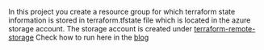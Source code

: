 In this project you create a resource group for which terraform state information is stored in terraform.tfstate file which is located in the azure storage account. The storage account is created under [terraform-remote-storage](https://github.com/madhubanti0007/terraform-code-samples/tree/master/terraform-remote-storage)
Check how to run here in the [blog](https://medium.com/@madhubanti0007/access-terraform-remote-state-in-azure-storage-account-using-azure-ad-44249531e52c)
